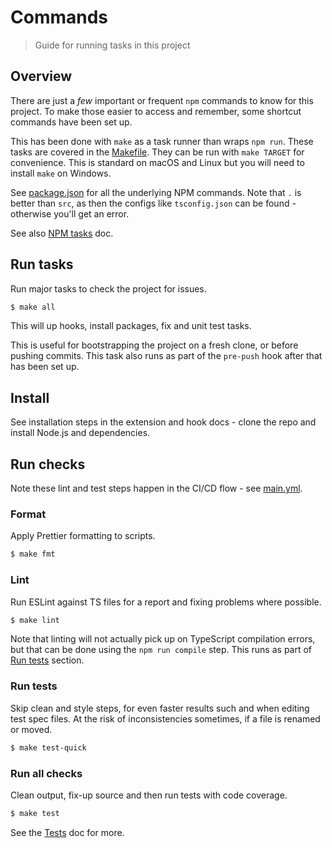 # Commands
> Guide for running tasks in this project


## Overview

There are just a _few_ important or frequent `npm` commands to know for this project. To make those easier to access and remember, some shortcut commands have been set up.

This has been done with `make` as a task runner than wraps `npm run`. These tasks are covered in the [Makefile](/Makefile). They can be run with `make TARGET` for convenience. This is standard on macOS and Linux but you will need to install `make` on Windows.

See [package.json](/package.json) for all the underlying NPM commands. Note that `.` is better than `src`, as then the configs like `tsconfig.json` can be found - otherwise you'll get an error.

See also [NPM tasks](npm-tasks.md) doc.


## Run tasks

Run major tasks to check the project for issues.

```sh
$ make all
```

This will up hooks, install packages, fix and unit test tasks.

This is useful for bootstrapping the project on a fresh clone, or before pushing commits. This task also runs as part of the `pre-push` hook after that has been set up.


## Install

See installation steps in the extension and hook docs - clone the repo and install Node.js and dependencies.


## Run checks

Note these lint and test steps happen in the CI/CD flow - see [main.yml](/.github/workflows/main.yml).

### Format

Apply Prettier formatting to scripts.

```sh
$ make fmt
```

### Lint

Run ESLint against TS files for a report and fixing problems where possible.

```sh
$ make lint
```

Note that linting will not actually pick up on TypeScript compilation errors, but that can be done using the `npm run compile` step. This runs as part of [Run tests](#run-tests) section.

### Run tests

Skip clean and style steps, for even faster results such and when editing test spec files. At the risk of inconsistencies sometimes, if a file is renamed or moved.

```sh
$ make test-quick
```

### Run all checks

Clean output, fix-up source and then run tests with code coverage.

```sh
$ make test
```

See the [Tests](tests.md) doc for more.
